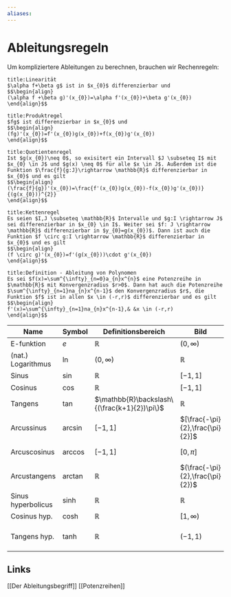 ```yaml
---
aliases: 
---
```

# Ableitungsregeln 
Um kompliziertere Ableitungen zu berechnen, brauchen wir Rechenregeln:
```ad-abstract
title:Linearität
$\alpha f+\beta g$ ist in $x_{0}$ differenzierbar und
$$\begin{align}
(\alpha f +\beta g)'(x_{0})=\alpha f'(x_{0})+\beta g'(x_{0})
\end{align}$$
```
```ad-abstract
title:Produktregel
$fg$ ist differenzierbar in $x_{0}$ und
$$\begin{align}
(fg)'(x_{0})=f'(x_{0})g(x_{0})+f(x_{0})g'(x_{0})
\end{align}$$
```
```ad-abstract
title:Quotientenregel
Ist $g(x_{0})\neq 0$, so exisitert ein Intervall $J \subseteq I$ mit $x_{0} \in J$ und $g(x) \neq 0$ für alle $x \in J$. Außerdem ist die Funktion $\frac{f}{g:J}\rightarrow \mathbb{R}$ differenzierbar in $x_{0}$ und es gilt
$$\begin{align}
(\frac{f}{g})'(x_{0})=\frac{f'(x_{0})g(x_{0})-f(x_{0})g'(x_{0})}{(g(x_{0}))^{2}}
\end{align}$$
```
```ad-abstract
title:Kettenregel
Es seien $I,J \subseteq \mathbb{R}$ Intervalle und $g:I \rightarrow J$ sei differenzierbar in $x_{0} \in I$. Weiter sei $f: J \rightarrow \mathbb{R}$ differenzierbar in $y_{0}=g(x_{0})$. Dann ist auch die Funktion $f \circ g:I \rightarrow \mathbb{R}$ differenzierbar in $x_{0}$ und es gilt
$$\begin{align}
(f \circ g)'(x_{0})=f'(g(x_{0}))\cdot g'(x_{0})
\end{align}$$
```
```ad-abstract
title:Definition - Ableitung von Polynomen
Es sei $f(x)=\sum^{\infty}_{n=0}a_{n}x^{n}$ eine Potenzreihe in $\mathbb{R}$ mit Konvergenzradius $r>0$. Dann hat auch die Potenzreihe $\sum^{\infty}_{n=1}na_{n}x^{n-1}$ den Konvergenzradius $r$, die Funktion $f$ ist in allen $x \in (-r,r)$ differenzierbar und es gilt
$$\begin{align}
f'(x)=\sum^{\infty}_{n=1}na_{n}x^{n-1},& &x \in (-r,r)
\end{align}$$
```
| Name               | Symbol    | Definitionsbereich                           | Bild                             | Ableitung                     |
| ------------------ | --------- | -------------------------------------------- | -------------------------------- | ----------------------------- |
| E-funktion         | $e$       | $\mathbb{R}$                                 | $(0,\infty)$                     | $e$                           |
| (nat.) Logarithmus | $\ln$     | $(0,\infty)$                                 | $\mathbb{R}$                     | $\frac{1}{x}$                 |
| Sinus              | $\sin$    | $\mathbb{R}$                                 | $[-1,1]$                         | $\cos$                        |
| Cosinus            | $\cos$    | $\mathbb{R}$                                 | $[-1,1]$                         | $-\sin$                       |
| Tangens            | $\tan$    | $\mathbb{R}\backslash\{(\frac{k+1}{2})\pi\}$ | $\mathbb{R}$                     | $\frac{1}{cos^{2}}=1+tan^{2}$ |
| Arcussinus         | $\arcsin$ | $[-1,1]$                                     | $[\frac{-\pi}{2},\frac{\pi}{2}]$ | $\frac{1}{\sqrt{1-x^{2}}}$    |
| Arcuscosinus       | $\arccos$ | $[-1,1]$                                     | $[0,\pi]$                        | $\frac{-1}{\sqrt{1-x^{2}}}$   |
| Arcustangens       | $\arctan$ | $\mathbb{R}$                                 | $(\frac{-\pi}{2},\frac{\pi}{2})$ | $\frac{1}{1+x^{2}}$           |
| Sinus hyperbolicus | $\sinh$   | $\mathbb{R}$                                 | $\mathbb{R}$                     | $\cosh$                       |
| Cosinus hyp.       | $\cosh$   | $\mathbb{R}$                                 | $[1,\infty)$                     | $\sinh$                       |
| Tangens hyp.       | $\tanh$   | $\mathbb{R}$                                 | $(-1,1)$                         | $\frac{1}{\cosh^{2}}=1-\tanh^{2}$                              |
## Links
[[Der Ableitungsbegriff]]
[[Potenzreihen]]